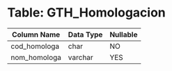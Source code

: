 # Table: GTH_Homologacion

| Column Name | Data Type | Nullable |
|-------------|-----------|----------|
| cod_homologa | char | NO |
| nom_homologa | varchar | YES |
